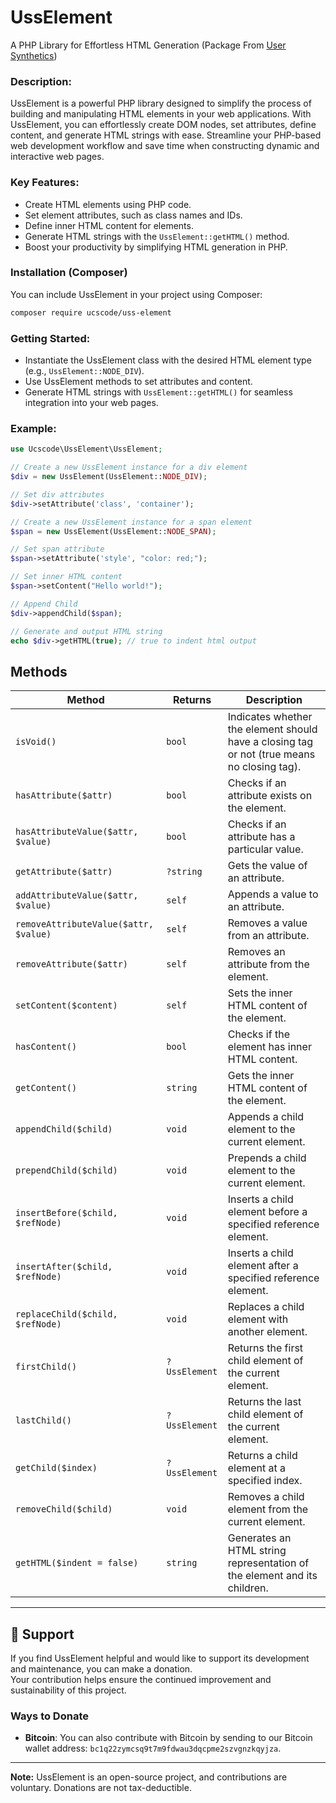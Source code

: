 # UssElement 

A PHP Library for Effortless HTML Generation (Package From [User Synthetics](https://github.com/ucscode/user-synthetics))

### Description:

UssElement is a powerful PHP library designed to simplify the process of building and manipulating HTML elements in your web applications. With UssElement, you can effortlessly create DOM nodes, set attributes, define content, and generate HTML strings with ease. Streamline your PHP-based web development workflow and save time when constructing dynamic and interactive web pages.

### Key Features:

- Create HTML elements using PHP code.
- Set element attributes, such as class names and IDs.
- Define inner HTML content for elements.
- Generate HTML strings with the `UssElement::getHTML()` method.
- Boost your productivity by simplifying HTML generation in PHP.

### Installation (Composer)

You can include UssElement in your project using Composer:

```bash
composer require ucscode/uss-element
```

### Getting Started:

- Instantiate the UssElement class with the desired HTML element type (e.g., `UssElement::NODE_DIV`).
- Use UssElement methods to set attributes and content.
- Generate HTML strings with `UssElement::getHTML()` for seamless integration into your web pages.

### Example:

```php
use Ucscode\UssElement\UssElement;

// Create a new UssElement instance for a div element
$div = new UssElement(UssElement::NODE_DIV);

// Set div attributes
$div->setAttribute('class', 'container');

// Create a new UssElement instance for a span element
$span = new UssElement(UssElement::NODE_SPAN);

// Set span attribute
$span->setAttribute('style', "color: red;");

// Set inner HTML content
$span->setContent("Hello world!");

// Append Child
$div->appendChild($span);

// Generate and output HTML string
echo $div->getHTML(true); // true to indent html output
```

## Methods

<table>
  <thead>
    <tr>
      <th>Method</th>
      <th>Returns</th>
      <th>Description</th>
    </tr>
  </thead>
  <tbody>
    <tr>
      <td><code>isVoid()</code></td>
      <td><code>bool</code></td>
      <td>Indicates whether the element should have a closing tag or not (true means no closing tag).</td>
    </tr>
    <tr>
      <td><code>hasAttribute($attr)</code></td>
      <td><code>bool</code></td>
      <td>Checks if an attribute exists on the element.</td>
    </tr>
    <tr>
      <td><code>hasAttributeValue($attr, $value)</code></td>
      <td><code>bool</code></td>
      <td>Checks if an attribute has a particular value.</td>
    </tr>
    <tr>
      <td><code>getAttribute($attr)</code></td>
      <td><code>?string</code></td>
      <td>Gets the value of an attribute.</td>
    </tr>
    <tr>
      <td><code>addAttributeValue($attr, $value)</code></td>
      <td><code>self</code></td>
      <td>Appends a value to an attribute.</td>
    </tr>
    <tr>
      <td><code>removeAttributeValue($attr, $value)</code></td>
      <td><code>self</code></td>
      <td>Removes a value from an attribute.</td>
    </tr>
    <tr>
      <td><code>removeAttribute($attr)</code></td>
      <td><code>self</code></td>
      <td>Removes an attribute from the element.</td>
    </tr>
    <tr>
      <td><code>setContent($content)</code></td>
      <td><code>self</code></td>
      <td>Sets the inner HTML content of the element.</td>
    </tr>
    <tr>
      <td><code>hasContent()</code></td>
      <td><code>bool</code></td>
      <td>Checks if the element has inner HTML content.</td>
    </tr>
    <tr>
      <td><code>getContent()</code></td>
      <td><code>string</code></td>
      <td>Gets the inner HTML content of the element.</td>
    </tr>
    <tr>
      <td><code>appendChild($child)</code></td>
      <td><code>void</code></td>
      <td>Appends a child element to the current element.</td>
    </tr>
    <tr>
      <td><code>prependChild($child)</code></td>
      <td><code>void</code></td>
      <td>Prepends a child element to the current element.</td>
    </tr>
    <tr>
      <td><code>insertBefore($child, $refNode)</code></td>
      <td><code>void</code></td>
      <td>Inserts a child element before a specified reference element.</td>
    </tr>
    <tr>
      <td><code>insertAfter($child, $refNode)</code></td>
      <td><code>void</code></td>
      <td>Inserts a child element after a specified reference element.</td>
    </tr>
    <tr>
      <td><code>replaceChild($child, $refNode)</code></td>
      <td><code>void</code></td>
      <td>Replaces a child element with another element.</td>
    </tr>
    <tr>
      <td><code>firstChild()</code></td>
      <td><code>?UssElement</code></td>
      <td>Returns the first child element of the current element.</td>
    </tr>
    <tr>
      <td><code>lastChild()</code></td>
      <td><code>?UssElement</code></td>
      <td>Returns the last child element of the current element.</td>
    </tr>
    <tr>
      <td><code>getChild($index)</code></td>
      <td><code>?UssElement</code></td>
      <td>Returns a child element at a specified index.</td>
    </tr>
    <tr>
      <td><code>removeChild($child)</code></td>
      <td><code>void</code></td>
      <td>Removes a child element from the current element.</td>
    </tr>
    <tr>
      <td><code>getHTML($indent = false)</code></td>
      <td><code>string</code></td>
      <td>Generates an HTML string representation of the element and its children.</td>
    </tr>
  </tbody>
</table>

---

## 💖 Support

If you find UssElement helpful and would like to support its development and maintenance, you can make a donation. <br>
Your contribution helps ensure the continued improvement and sustainability of this project.

### Ways to Donate

- **Bitcoin**: You can also contribute with Bitcoin by sending to our Bitcoin wallet address: `bc1q22zymcsq9t7m9fdwau3dqcpme2szvgnzkqyjza`.

---

**Note:** UssElement is an open-source project, and contributions are voluntary. Donations are not tax-deductible.
